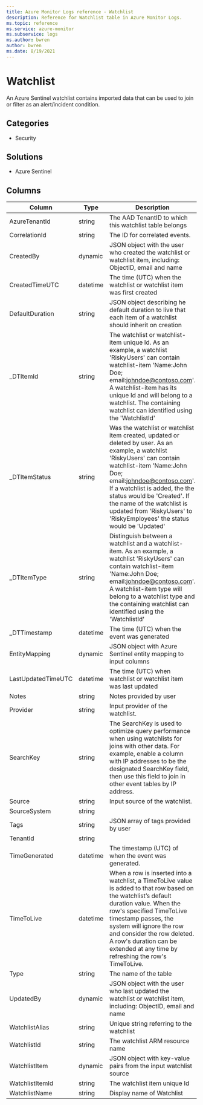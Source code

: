 ```yaml
---
title: Azure Monitor Logs reference - Watchlist
description: Reference for Watchlist table in Azure Monitor Logs.
ms.topic: reference
ms.service: azure-monitor
ms.subservice: logs
ms.author: bwren
author: bwren
ms.date: 8/19/2021
---
```


# Watchlist

 An Azure Sentinel watchlist contains imported data that can be used to join or filter as an alert/incident condition.

## Categories

- Security
## Solutions

- Azure Sentinel




## Columns

|Column|Type|Description|
|---|---|---|
|AzureTenantId|string|The AAD TenantID to which this watchlist table belongs|
|CorrelationId|string|The ID for correlated events.|
|CreatedBy|dynamic|JSON object with the user who created the watchlist or watchlist item, including: ObjectID, email and name|
|CreatedTimeUTC|datetime|The time (UTC) when the watchlist or watchlist item was first created|
|DefaultDuration|string|JSON object describing he default duration to live that each item of a watchlist should inherit on creation|
|_DTItemId|string|The watchlist or watchlist-item unique Id. As an example, a watchlist 'RiskyUsers' can contain watchlist-item 'Name:John Doe; email:johndoe@contoso.com'. A watchlist-item has its unique Id and will belong to a watchlist. The containing watchlist can identified using the 'WatchlistId'|
|_DTItemStatus|string|Was the watchlist or watchlist item created, updated or deleted by user. As an example, a watchlist 'RiskyUsers' can contain watchlist-item 'Name:John Doe; email:johndoe@contoso.com'. If a watchlist is added, the the status would be 'Created'. If the name of the watchlist is updated from 'RiskyUsers' to 'RiskyEmployees' the status would be 'Updated' |
|_DTItemType|string|Distinguish between a watchlist and a watchlist-item. As an example, a watchlist 'RiskyUsers' can contain watchlist-item 'Name:John Doe; email:johndoe@contoso.com'. A watchlist-item type will belong to a watchlist type and the containing watchlist can identified using the 'WatchlistId'|
|_DTTimestamp|datetime|The time (UTC) when the event was generated|
|EntityMapping|dynamic|JSON object with Azure Sentinel entity mapping to input columns|
|LastUpdatedTimeUTC|datetime|The time (UTC) when watchlist or watchlist item was last updated|
|Notes|string|Notes provided by user|
|Provider|string|Input provider of the watchlist.|
|SearchKey|string|The SearchKey is used to optimize query performance when using watchlists for joins with other data.  For example, enable a column with IP addresses to be the designated SearchKey field, then use this field to join in other event tables by IP address.|
|Source|string|Input source of the watchlist.|
|SourceSystem|string||
|Tags|string|JSON array of tags provided by user|
|TenantId|string||
|TimeGenerated|datetime|The timestamp (UTC) of when the event was generated.|
|TimeToLive|datetime|When a row is inserted into a watchlist, a TimeToLive value is added to that row based on the watchlist’s default duration value. When the row's specified TimeToLive timestamp passes, the system will ignore the row and consider the row deleted. A row's duration can be extended at any time by refreshing the row's TimeToLive.|
|Type|string|The name of the table|
|UpdatedBy|dynamic|JSON object with the user who last updated the watchlist or watchlist item, including: ObjectID, email and name|
|WatchlistAlias|string|Unique string referring to the watchlist|
|WatchlistId|string|The watchlist ARM resource name|
|WatchlistItem|dynamic|JSON object with key-value pairs from the input watchlist source|
|WatchlistItemId|string|The watchlist item unique Id|
|WatchlistName|string|Display name of Watchlist|
